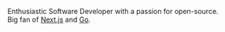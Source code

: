 Enthusiastic Software Developer with a passion for open-source. <br/>
Big fan of [Next.js](https://github.com/vercel/next.js) and [Go](https://github.com/golang/go).
<!--DISABLED_START_SECTION:waka-->
<!--DISABLED_END_SECTION:waka-->

